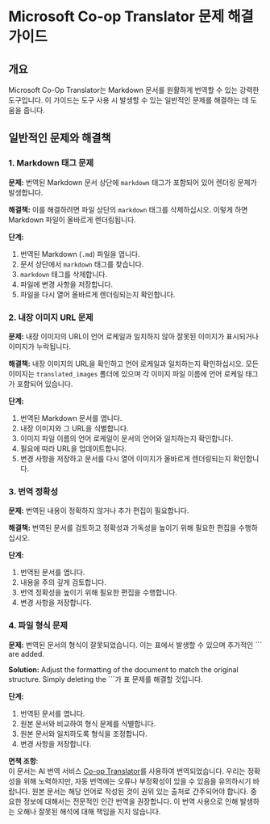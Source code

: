 <!--
CO_OP_TRANSLATOR_METADATA:
{
  "original_hash": "0788d7ebe4876c9be89132f48e09b26d",
  "translation_date": "2025-07-03T07:11:36+00:00",
  "source_file": "getting_started/troubleshooting.md",
  "language_code": "ko"
}
-->
# Microsoft Co-op Translator 문제 해결 가이드

## 개요
Microsoft Co-Op Translator는 Markdown 문서를 원활하게 번역할 수 있는 강력한 도구입니다. 이 가이드는 도구 사용 시 발생할 수 있는 일반적인 문제를 해결하는 데 도움을 줍니다.

## 일반적인 문제와 해결책

### 1. Markdown 태그 문제
**문제:** 번역된 Markdown 문서 상단에 `markdown` 태그가 포함되어 있어 렌더링 문제가 발생합니다.

**해결책:** 이를 해결하려면 파일 상단의 `markdown` 태그를 삭제하십시오. 이렇게 하면 Markdown 파일이 올바르게 렌더링됩니다.

**단계:**
1. 번역된 Markdown (`.md`) 파일을 엽니다.
2. 문서 상단에서 `markdown` 태그를 찾습니다.
3. `markdown` 태그를 삭제합니다.
4. 파일에 변경 사항을 저장합니다.
5. 파일을 다시 열어 올바르게 렌더링되는지 확인합니다.

### 2. 내장 이미지 URL 문제
**문제:** 내장 이미지의 URL이 언어 로케일과 일치하지 않아 잘못된 이미지가 표시되거나 이미지가 누락됩니다.

**해결책:** 내장 이미지의 URL을 확인하고 언어 로케일과 일치하는지 확인하십시오. 모든 이미지는 `translated_images` 폴더에 있으며 각 이미지 파일 이름에 언어 로케일 태그가 포함되어 있습니다.

**단계:**
1. 번역된 Markdown 문서를 엽니다.
2. 내장 이미지와 그 URL을 식별합니다.
3. 이미지 파일 이름의 언어 로케일이 문서의 언어와 일치하는지 확인합니다.
4. 필요에 따라 URL을 업데이트합니다.
5. 변경 사항을 저장하고 문서를 다시 열어 이미지가 올바르게 렌더링되는지 확인합니다.

### 3. 번역 정확성
**문제:** 번역된 내용이 정확하지 않거나 추가 편집이 필요합니다.

**해결책:** 번역된 문서를 검토하고 정확성과 가독성을 높이기 위해 필요한 편집을 수행하십시오.

**단계:**
1. 번역된 문서를 엽니다.
2. 내용을 주의 깊게 검토합니다.
3. 번역 정확성을 높이기 위해 필요한 편집을 수행합니다.
4. 변경 사항을 저장합니다.

### 4. 파일 형식 문제
**문제:** 번역된 문서의 형식이 잘못되었습니다. 이는 표에서 발생할 수 있으며 추가적인 ``` are added.

**Solution:** Adjust the formatting of the document to match the original structure. Simply deleting the ```가 표 문제를 해결할 것입니다.

**단계:**
1. 번역된 문서를 엽니다.
2. 원본 문서와 비교하여 형식 문제를 식별합니다.
3. 원본 문서와 일치하도록 형식을 조정합니다.
4. 변경 사항을 저장합니다.

**면책 조항**:  
이 문서는 AI 번역 서비스 [Co-op Translator](https://github.com/Azure/co-op-translator)를 사용하여 번역되었습니다. 우리는 정확성을 위해 노력하지만, 자동 번역에는 오류나 부정확성이 있을 수 있음을 유의하시기 바랍니다. 원본 문서는 해당 언어로 작성된 것이 권위 있는 출처로 간주되어야 합니다. 중요한 정보에 대해서는 전문적인 인간 번역을 권장합니다. 이 번역 사용으로 인해 발생하는 오해나 잘못된 해석에 대해 책임을 지지 않습니다.